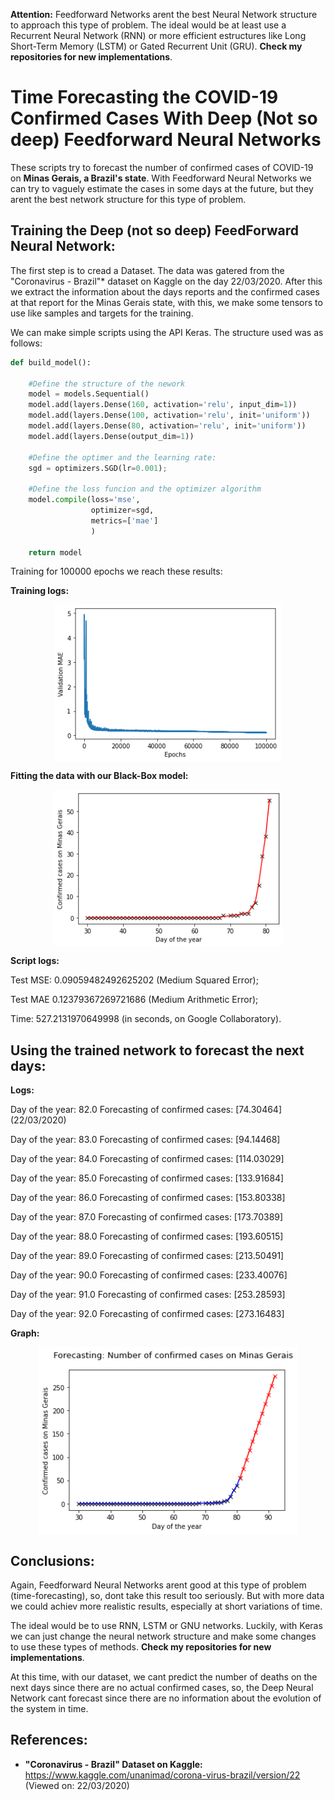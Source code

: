 **Attention:** Feedforward Networks arent the best Neural Network structure to approach this type of problem. The ideal would be at least use a Recurrent Neural Network (RNN) or more efficient estructures like Long Short-Term Memory (LSTM) or Gated Recurrent Unit (GRU). **Check my repositories for new implementations**.

# Time Forecasting the COVID-19 Confirmed Cases With Deep (Not so deep) Feedforward Neural Networks

These scripts try to forecast the number of confirmed cases of COVID-19 on **Minas Gerais, a Brazil's state**. With Feedforward Neural Networks we can try to vaguely estimate the cases in some days at the future, but they arent the best network structure for this type of problem.

## Training the Deep (not so deep) FeedForward Neural Network:

The first step is to cread a Dataset. The data was gatered from the "Coronavirus - Brazil"* dataset on Kaggle on the day 22/03/2020. After this we extract the information about the days reports and the confirmed cases at that report for the Minas Gerais state, with this, we make some tensors to use like samples and targets for the training.

We can make simple scripts using the API Keras. The structure used was as follows:


```python
def build_model():

    #Define the structure of the nework
    model = models.Sequential()
    model.add(layers.Dense(160, activation='relu', input_dim=1))
    model.add(layers.Dense(100, activation='relu', init='uniform'))
    model.add(layers.Dense(80, activation='relu', init='uniform'))
    model.add(layers.Dense(output_dim=1))

    #Define the optimer and the learning rate:
    sgd = optimizers.SGD(lr=0.001);

    #Define the loss funcion and the optimizer algorithm
    model.compile(loss='mse',
                  optimizer=sgd,
                  metrics=['mae']
                  )

    return model
```

Training for 100000 epochs we reach these results:

**Training logs:**
<p align="center">
<img src="logs.png" align=middle height=250.973825pt/>
</p>

**Fitting the data with our Black-Box model:**
<p align="center">
<img src="data_fit.png" align=middle height=250.973825pt/>
</p>

**Script logs:**

Test MSE: 0.09059482492625202 (Medium Squared Error);

Test MAE 0.12379367269721686 (Medium Arithmetic Error);

Time: 527.2131970649998 (in seconds, on Google Collaboratory).

## Using the trained network to forecast the next days:

**Logs:**

Day of the year:  82.0   Forecasting of confirmed cases:  [74.30464] (22/03/2020) 

Day of the year:  83.0   Forecasting of confirmed cases:  [94.14468] 

Day of the year:  84.0   Forecasting of confirmed cases:  [114.03029] 

Day of the year:  85.0   Forecasting of confirmed cases:  [133.91684] 

Day of the year:  86.0   Forecasting of confirmed cases:  [153.80338] 

Day of the year:  87.0   Forecasting of confirmed cases:  [173.70389] 

Day of the year:  88.0   Forecasting of confirmed cases:  [193.60515] 

Day of the year:  89.0   Forecasting of confirmed cases:  [213.50491] 

Day of the year:  90.0   Forecasting of confirmed cases:  [233.40076] 

Day of the year:  91.0   Forecasting of confirmed cases:  [253.28593] 

Day of the year:  92.0   Forecasting of confirmed cases:  [273.16483] 

**Graph:**
<p align="center">
<img src="forecasting.png" align=middle height=300pt/>
</p>

## Conclusions:

Again, Feedforward Neural Networks arent good at this type of problem (time-forecasting), so, dont take this result too seriously. But with more data we could achiev more realistic results, especially at short variations of time.

The ideal would be to use RNN, LSTM or GNU networks. Luckily, with Keras we can just change the neural network structure and make some changes to use these types of methods. **Check my repositories for new implementations**. 

At this time, with our dataset, we cant predict the number of deaths on the next days since there are no actual confirmed cases, so, the Deep Neural Network cant forecast since there are no information about the evolution of the system in time.

## References:
* **"Coronavirus - Brazil" Dataset on Kaggle:** https://www.kaggle.com/unanimad/corona-virus-brazil/version/22 (Viewed on: 22/03/2020)

